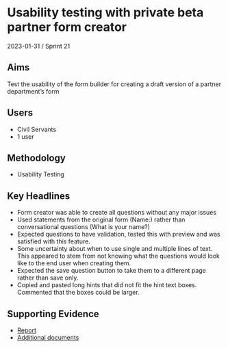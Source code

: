 # Usability testing with private beta partner form creator

2023-01-31 / Sprint 21

## Aims
Test the usability of the form builder for creating a draft version of a partner department’s form

## Users
- Civil Servants
- 1 user

## Methodology
- Usability Testing

## Key Headlines 

- Form creator was able to create all questions without any major issues
- Used statements from the original form (Name:) rather than conversational questions (What is your name?)
- Expected questions to have validation, tested this with preview and was satisfied with this feature. 
- Some uncertainty about when to use single and multiple lines of text. This appeared to stem from not knowing what the questions would look like to the end user when creating them.
- Expected the save question button to take them to a different page rather than save only.
- Copied and pasted long hints that did not fit the hint text boxes. Commented that the boxes could be larger.

## Supporting Evidence
- [Report](https://docs.google.com/document/d/1Y5CMinca1z2loH770cfSLy4UdkIBW-m4grKQ1GrndfY/edit#)
- [Additional documents](https://drive.google.com/drive/folders/1IRHcNvn3xR2v0nS0wbbJFE0H9rweszxy)
